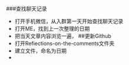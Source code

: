 ###查找聊天记录
- 打开手机微信，从入群第一天开始查找聊天记录
- 打开ME，找到上一次整理的日期
- 把当天文章内容浏览一遍，
##更新Github
- 打开Refiections-on-the-comments文件夹
- 建立文件，命名为日期
- 